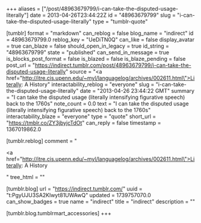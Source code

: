 +++
aliases = ["/post/48963679799/i-can-take-the-disputed-usage-literally"]
date = 2013-04-26T23:44:22Z
id = "48963679799"
slug = "i-can-take-the-disputed-usage-literally"
type = "tumblr-quote"

[tumblr]
format = "markdown"
can_reblog = false
blog_name = "indirect"
id = 48963679799.0
reblog_key = "UeDiTN0Q"
can_like = false
display_avatar = true
can_blaze = false
should_open_in_legacy = true
id_string = "48963679799"
state = "published"
can_send_in_message = true
is_blocks_post_format = false
is_blazed = false
is_blaze_pending = false
post_url = "https://indirect.tumblr.com/post/48963679799/i-can-take-the-disputed-usage-literally"
source = "<a href=\"http://itre.cis.upenn.edu/~myl/languagelog/archives/002611.html\">Literally: A History</a>"
interactability_reblog = "everyone"
slug = "i-can-take-the-disputed-usage-literally"
date = "2013-04-26 23:44:22 GMT"
summary = "I can take the disputed usage (literally intensifying figurative speech) back to the 1760s"
note_count = 0.0
text = "I can take the disputed usage (literally intensifying figurative speech) back to the 1760s"
interactability_blaze = "everyone"
type = "quote"
short_url = "https://tmblr.co/ZY3jbyjcTdOt"
can_reply = false
timestamp = 1367019862.0

[tumblr.reblog]
comment = "<p><a href=\"http://itre.cis.upenn.edu/~myl/languagelog/archives/002611.html\">Literally: A History</a></p>"
tree_html = ""

[tumblr.blog]
url = "https://indirect.tumblr.com/"
uuid = "t:PgyUJU3SA2Klwyt81UWAwQ"
updated = 1739757070.0
can_show_badges = true
name = "indirect"
title = "indirect"
description = ""

[tumblr.blog.tumblrmart_accessories]
+++
